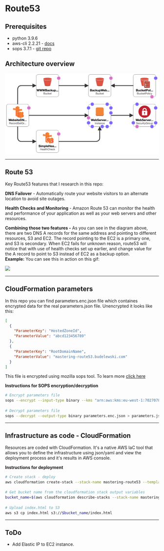 # Route53


## Prerequisites

- python 3.9.6
- aws-cli 2.2.21 - [docs](https://docs.aws.amazon.com/cli/latest/userguide/install-cliv2.html)
- sops 3.7.1 - [git repo](https://github.com/mozilla/sops)

## Architecture overview

<img src="docs/architecture.png" width="600"/>

---

## Route 53

Key Route53 features that I research in this repo:
  
**DNS Failover** - Automatically route your website visitors to an alternate location to avoid site outages.  

**Health Checks and Monitoring** - Amazon Route 53 can monitor the health and performance of your application as well as your web servers and other resources.

**Combining those two features -** As you can see in the diagram above, there are two DNS A records for the same address and pointing to different resources, S3 and EC2. The record pointing to the EC2 is a primary one, and S3 is secondary. When EC2 fails for unknown reason, route53 will notice that with use of health checks set up earlier, and change value for the A record to point to S3 instead of EC2 as a backup option.  
**Example:** You can see this in action on this gif:

<img src="docs/dns-failover.gif" width="500"/>

---

## CloudFormation parameters

In this repo you can find parameters.enc.json file which containes encrypted data for the real parameters.json file. Unencrypted it looks like this:
```json
[
  {
    "ParameterKey": "HostedZoneId",
    "ParameterValue": "abcd123456789"
  },
  {
    "ParameterKey": "RootDomainName",
    "ParameterValue": "mastering-route53.budelewski.com"
  }
]
```

This file is encrypted using mozilla sops tool. To learn more [click here](https://github.com/mozilla/sops)

**Instructions for SOPS encryption/decryption**
```bash
# Encrypt parameters file
sops --encrypt --input-type binary --kms "arn:aws:kms:eu-west-1:702707802422:key/042938cb-48ba-4f1c-a558-3c8225ac38e7" parameters.json > parameters.enc.json

# Decrypt parameters file
sops --decrypt --output-type binary parameters.enc.json > parameters.json
```

---

## Infrastructure as code - CloudFormation

Resources are coded with CloudFormation. It's a native AWS IaC tool that allows you to define the infrastructure using json/yaml and view the deployment process and it's results in AWS console.

**Instructions for deployment**
```bash
# Create stack - deploy
aws cloudformation create-stack --stack-name mastering-route53 --template-body file://mastering-route53.yaml --parameters file://parameters.json

# Get bucket name from the cloudformation stack output variables
bucket_name=$(aws cloudformation describe-stacks --stack-name mastering-route53 --query "Stacks[0].Outputs[?OutputKey=='BucketName'].OutputValue" --output text)

# Upload index.html to S3
aws s3 cp index.html s3://$bucket_name/index.html
```

---

## ToDo

- Add Elastic IP to EC2 instance.
